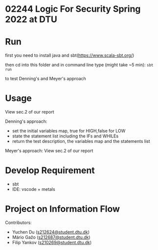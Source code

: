 # 02244 Logic For Security Spring 2022 at DTU


# Run

first you need to install java and sbt(https://www.scala-sbt.org/)


then cd into this folder and in command line type (might take ~5 min):
```sbt run```

to test Denning's and Meyer's approach


# Usage

View sec.2 of our report 

Denning's approach:
- set the initial variables map, true for HIGH,false for LOW
- state the statement list including the IFs and WHILEs
- return the test description, the variables map and the statements list


Meyer's approach: View sec.2 of our report 

# Develop Requirement
- sbt
- IDE: vscode + metals


# Project on Information Flow
Contributors:
- Yuchen Du (s212624@student.dtu.dk)
- Mário Gažo (s212687@student.dtu.dk)
- Filip Yankov (s210269@student.dtu.dk)

